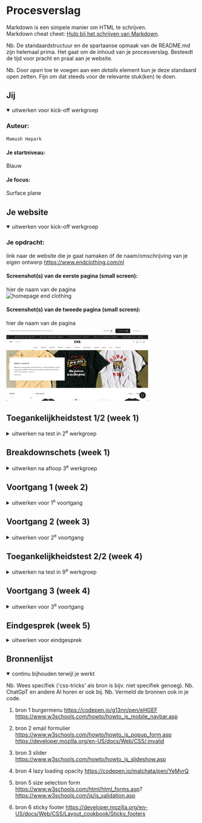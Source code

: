 # Procesverslag

Markdown is een simpele manier om HTML te schrijven.  
Markdown cheat cheet: [Hulp bij het schrijven van Markdown](https://github.com/adam-p/markdown-here/wiki/Markdown-Cheatsheet).

Nb. De standaardstructuur en de spartaanse opmaak van de README.md zijn helemaal prima. Het gaat om de inhoud van je procesverslag. Besteedt de tijd voor pracht en praal aan je website.

Nb. Door _open_ toe te voegen aan een _details_ element kun je deze standaard open zetten. Fijn om dat steeds voor de relevante stuk(ken) te doen.

## Jij

<details open>
  <summary>uitwerken voor kick-off werkgroep</summary>

### Auteur:

    Mamush Hepark

#### Je startniveau:

Blauw

#### Je focus:

Surface plane

</details>

## Je website

<details open>
  <summary>uitwerken voor kick-off werkgroep</summary>

### Je opdracht:

link naar de website die je gaat namaken óf de naam/omschrijving van je eigen ontwerp
https://www.endclothing.com/nl

#### Screenshot(s) van de eerste pagina (small screen):

hier de naam van de pagina  
 <img src="readme-images/ss1.png" width="375px" alt="homepage end clothing">

#### Screenshot(s) van de tweede pagina (small screen):

hier de naam van de pagina  
 <img src="readme-images/ss2.png" width="375px" alt="t-shirt pagina end clothing">

</details>

## Toegankelijkheidstest 1/2 (week 1)

<details>
  <summary>uitwerken na test in 2<sup>e</sup> werkgroep</summary>

### Bevindingen

Toen ik de schokband om deed die Parkinson simuleert besefte ik me pas goed hoe erg je wordt gelimiteerd in je doen en laten als je dit hebt. Doordat je continu schokt en geen controle hebt over je spieren wordt het enorm lastig om alledaagse taken uit te voeren, laat staan een toetsenbord besturen. Typen lukte mij niet en het was erg frustrerend dat wat jij wil doen totaal niet lukt. Je klikt constant op verkeerde toetsen, verwijderd goede letters en klikt op verkeerde knoppen. Het is vrijwel onmogelijk om een gewone laptop te gebruiken.

Eventuele oplossingen:

-Speciale parkinson stand op je site met grotere knoppen
-eenvoudige en duidelijke navigatie
-toetsenbordnavigatie ondersteunen
-Verhoog de Verzendtijden voor Interactieve Elementen: Voor interactieve elementen zoals formulieren en knoppen, kun je een lichte vertraging in de actie inbouwen om per ongeluk klikken te voorkomen, waardoor gebruikers de tijd krijgen om hun actie te bevestigen.

</details>

## Breakdownschets (week 1)

<details>
  <summary>uitwerken na afloop 3<sup>e</sup> werkgroep</summary>

### de hele pagina:

  <img src="readme-images/breakdownschets.jpg" width="375px" alt="breakdown van de hele pagina">

### dynamisch deel (bijv menu):

  <img src="readme-images/breakdownschetsdynamisch.jpg" width="375px" alt="breakdown van een dynamisch deel">

### wellicht nog een dynamisch deel (bijv filter):

  <img src="readme-images/dummy-plaatje.jpg" width="375px" alt="breakdown van nog een dynamisch deel">

</details>

## Voortgang 1 (week 2)

<details>
  <summary>uitwerken voor 1<sup>e</sup> voortgang</summary>

### Stand van zaken

In ben ik vooral gaan oriënteren, hoe zit de site in elkaar en welke delen zullen een uitdaging zijn om na te maken.
Aan de hand van de breakdownschets heb ik vrij soepel mijn html op weten te zetten voor beide pagina's. Ook heb ik gekeken naar elementen in de site, zoals de slider, die een uitdaging zullen zijn in de toekomst.

### Agenda voor meeting

samen met je groepje opstellen

| student 1      | student 2          | student 3    | student 4        |
| -------------- | ------------------ | ------------ | ---------------- |
| dit bespreken  | en dit             | en ik dit    | en dan ik dat    |
| en dat ook nog | dit als er tijd is | nog een punt | dit wil ik zeker |
| ...            | ...                | ...          | ...              |

### Verslag van meeting

hier na afloop snel de uitkomsten van de meeting vastleggen

- html is in orde
- punt 2
- nog een punt
- ...

</details>

## Voortgang 2 (week 3)

<details>
  <summary>uitwerken voor 2<sup>e</sup> voortgang</summary>

### Stand van zaken

redelijk op schema laatste styling afmaken en dan door naar surface plane. Sommige styling kan beter worden afgewerkt maar goed op weg. Er is een positief vooruitzicht en het is zeker nog haalbaar. Nu nog bedenken wat je gaat doen qua surface plane.

### Agenda voor meeting

samen met je groepje opstellen

| student 1      | student 2          | student 3    | student 4        |
| -------------- | ------------------ | ------------ | ---------------- |
| dit bespreken  | en dit             | en ik dit    | en dan ik dat    |
| en dat ook nog | dit als er tijd is | nog een punt | dit wil ik zeker |
| ...            | ...                | ...          | ...              |

### Verslag van meeting

hier na afloop snel de uitkomsten van de meeting vastleggen

- goed op weg en duidelijke antwoorden gekregen op de vragen
- nu lijstje maken van surface plane en nog even blokken
- ...

</details>

## Toegankelijkheidstest 2/2 (week 4)

<details>
  <summary>uitwerken na test in 9<sup>e</sup> werkgroep</summary>

### Bevindingen

Lijst met je bevindingen die in de test naar voren kwamen (geef ook aan wat er verbeterd is):
nachtmodus is verbeterd, de site is beter te gebruiken met een screenreader en de altteksten zijn sterk verbeterd.

Door de test besef ik me dat mijn site sterk is verbeterd in toegankelijkheid in de loop van de opracht. Wel zijn er nog een aantal punten die missen zoals bijvoorbeeld de skiplink of het verhoogde contrast.

</details>

## Voortgang 3 (week 4)

<details>
  <summary>uitwerken voor 3<sup>e</sup> voortgang</summary>

### Stand van zaken

De html en styling is nu goed af alleen nog surface plane. Hier loop ik nog tegen een aantal dingen aan die ik in de eindsprint zal afmaken. Naar mijn idee lig ik goed op schema.

### Agenda voor meeting

samen met je groepje opstellen

| student 1      | student 2          | student 3    | student 4        |
| -------------- | ------------------ | ------------ | ---------------- |
| dit bespreken  | en dit             | en ik dit    | en dan ik dat    |
| en dat ook nog | dit als er tijd is | nog een punt | dit wil ik zeker |
| ...            | ...                | ...          | ...              |

### Verslag van meeting

hier na afloop snel de uitkomsten van de meeting vastleggen

- nu duidelijk welke laatste surface plane elementen ik moet toevoegen en nu heb ik er ook goede bronnen bij.
- punt 2
- nog een punt
- ...

</details>

## Eindgesprek (week 5)

<details>
  <summary>uitwerken voor eindgesprek</summary>

### Je uitkomst - karakteristiek screenshots:

  <img src="readme-images/sseindresultaat1.jpeg" width="375px" alt="uitomst opdracht 1">

### Dit ging goed/Heb ik geleerd:

De html ging vrij vloeiend echter was de styling vrij moeilijk. Ook het maken van de sliders en producten die wisselen van opacity vond ik lastig. Wat ik heb geleerd is het vinden van goede bronnen en hier zelf op doorwerken. Ook heb ik geleerd hoe je een effectieve slider kunt maken.

### Dit was lastig/Is niet gelukt:

Het maken van een twee bij twee slider is mij helaas niet gelukt.

  <img src="readme-images/sliderss.jpeg" width="375px" alt="bummer">
</details>

## Bronnenlijst

<details open>
  <summary>continu bijhouden terwijl je werkt</summary>

Nb. Wees specifiek ('css-tricks' als bron is bijv. niet specifiek genoeg).
Nb. ChatGpT en andere AI horen er ook bij.
Nb. Vermeld de bronnen ook in je code.

1. bron 1 burgermenu https://codepen.io/g13nn/pen/eHGEF https://www.w3schools.com/howto/howto_js_mobile_navbar.asp
2. bron 2 email formulier https://www.w3schools.com/howto/howto_js_popup_form.asp
   https://developer.mozilla.org/en-US/docs/Web/CSS/:invalid
3. bron 3 slider https://www.w3schools.com/howto/howto_js_slideshow.asp

4. bron 4 lazy loading opacity https://codepen.io/malchata/pen/YeMyrQ

5. bron 5 size selection form https://www.w3schools.com/html/html_forms.asp?
   https://www.w3schools.com/js/js_validation.asp
6. bron 6 sticky footer https://developer.mozilla.org/en-US/docs/Web/CSS/Layout_cookbook/Sticky_footers

</details>
